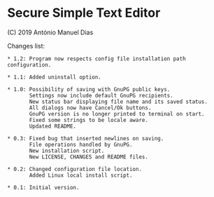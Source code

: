 Secure Simple Text Editor
=========================

(C) 2019 António Manuel Dias

Changes list:

    * 1.2: Program now respects config file installation path configuration.

    * 1.1: Added uninstall option.

    * 1.0: Possibility of saving with GnuPG public keys.
           Settings now include default GnuPG recipients.
           New status bar displaying file name and its saved status.
           All dialogs now have Cancel/Ok buttons.
           GnuPG version is no longer printed to terminal on start.
           Fixed some strings to be locale aware.
           Updated README.
 
    * 0.3: Fixed bug that inserted newlines on saving.
           File operations handled by GnuPG.
           New installation script.
           New LICENSE, CHANGES and README files.
    
    * 0.2: Changed configuration file location.
           Added Linux local install script.
    
    * 0.1: Initial version.
